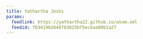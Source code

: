 ```yaml
---
title: Yathartha Joshi
params:
  feedlink: https://yathartha22.github.io/atom.xml
  feedid: f0341902648783025bf5ecbaa08b1a27
---
```

